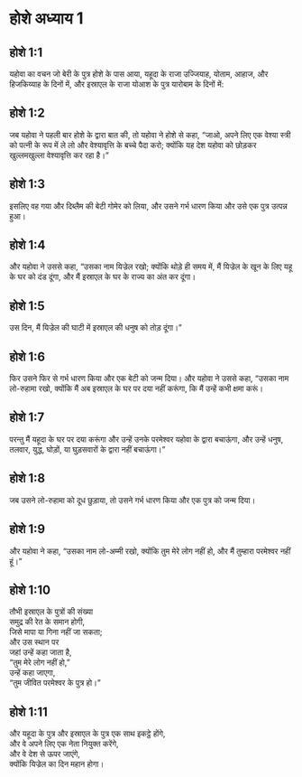 # होशे अध्याय 1

## होशे 1:1

यहोवा का वचन जो बेरी के पुत्र होशे के पास आया, यहूदा के राजा उज्जियाह, योताम, आहाज, और हिजकिय्याह के दिनों में, और इस्राएल के राजा योआश के पुत्र यारोबाम के दिनों में:

## होशे 1:2

जब यहोवा ने पहली बार होशे के द्वारा बात की, तो यहोवा ने होशे से कहा, “जाओ, अपने लिए एक वेश्या स्त्री को पत्नी के रूप में ले लो और वेश्यावृत्ति के बच्चे पैदा करो; क्योंकि यह देश यहोवा को छोड़कर खुल्लमखुल्ला वेश्यावृत्ति कर रहा है।”

## होशे 1:3

इसलिए वह गया और दिब्लैम की बेटी गोमेर को लिया, और उसने गर्भ धारण किया और उसे एक पुत्र उत्पन्न हुआ।

## होशे 1:4

और यहोवा ने उससे कहा, “उसका नाम यिज्रेल रखो; क्योंकि थोड़े ही समय में, मैं यिज्रेल के खून के लिए यहू के घर को दंड दूंगा, और मैं इस्राएल के घर के राज्य का अंत कर दूंगा।

## होशे 1:5

उस दिन, मैं यिज्रेल की घाटी में इस्राएल की धनुष को तोड़ दूंगा।”

## होशे 1:6

फिर उसने फिर से गर्भ धारण किया और एक बेटी को जन्म दिया। और यहोवा ने उससे कहा, “उसका नाम लो-रुहामा रखो, क्योंकि मैं अब इस्राएल के घर पर दया नहीं करूंगा, कि मैं उन्हें कभी क्षमा करूं।

## होशे 1:7

परन्तु मैं यहूदा के घर पर दया करूंगा और उन्हें उनके परमेश्वर यहोवा के द्वारा बचाऊंगा, और उन्हें धनुष, तलवार, युद्ध, घोड़ों, या घुड़सवारों के द्वारा नहीं बचाऊंगा।”

## होशे 1:8

जब उसने लो-रुहामा को दूध छुड़ाया, तो उसने गर्भ धारण किया और एक पुत्र को जन्म दिया।

## होशे 1:9

और यहोवा ने कहा, “उसका नाम लो-अम्मी रखो, क्योंकि तुम मेरे लोग नहीं हो, और मैं तुम्हारा परमेश्वर नहीं हूं।”

## होशे 1:10

तौभी इस्राएल के पुत्रों की संख्या  
समुद्र की रेत के समान होगी,  
जिसे मापा या गिना नहीं जा सकता;  
और उस स्थान पर  
जहां उन्हें कहा जाता है,  
“तुम मेरे लोग नहीं हो,”  
उन्हें कहा जाएगा,  
“तुम जीवित परमेश्वर के पुत्र हो।”

## होशे 1:11

और यहूदा के पुत्र और इस्राएल के पुत्र एक साथ इकट्ठे होंगे,  
और वे अपने लिए एक नेता नियुक्त करेंगे,  
और वे देश से ऊपर जाएंगे,  
क्योंकि यिज्रेल का दिन महान होगा।
